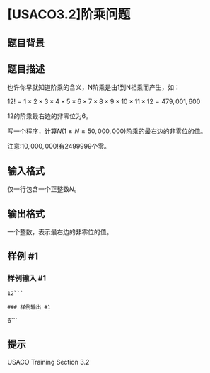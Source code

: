 # [USACO3.2]阶乘问题

## 题目背景



## 题目描述

也许你早就知道阶乘的含义，N阶乘是由1到N相乘而产生，如：

$12!= 1 \times 2 \times 3 \times 4  \times  5  \times  6  \times  7  \times 8 \times  9  \times  10  \times  11  \times 12 = 479,001,600$

$12$的阶乘最右边的非零位为$6$。

写一个程序，计算$N(1 \le N \le 50,000,000)$阶乘的最右边的非零位的值。

注意:$10,000,000!$有$2499999$个零。


## 输入格式

仅一行包含一个正整数$N$。


## 输出格式

一个整数，表示最右边的非零位的值。


## 样例 #1

### 样例输入 #1
```
12```

### 样例输出 #1

```
6```

## 提示

USACO Training Section 3.2

